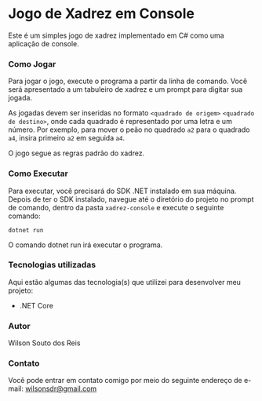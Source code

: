 # Jogo de Xadrez em Console
Este é um simples jogo de xadrez implementado em C# como uma aplicação de console.

### Como Jogar
Para jogar o jogo, execute o programa a partir da linha de comando. Você será apresentado a um tabuleiro de xadrez e um prompt para digitar sua jogada.

As jogadas devem ser inseridas no formato `<quadrado de origem>` `<quadrado de destino>`, onde cada quadrado é representado por uma letra e um número. Por exemplo, para mover o peão no quadrado `a2` para o quadrado `a4`, insira primeiro `a2` em seguida `a4`.

O jogo segue as regras padrão do xadrez.

### Como Executar
Para executar, você precisará do SDK .NET instalado em sua máquina. Depois de ter o SDK instalado, navegue até o diretório do projeto no prompt de comando, dentro da pasta `xadrez-console` e execute o seguinte comando:

```arduino
dotnet run
```
O comando dotnet run irá executar o programa.

### Tecnologias utilizadas

Aqui estão algumas das tecnologia(s) que utilizei para desenvolver meu projeto:

- .NET Core

### Autor

Wilson Souto dos Reis

### Contato

Você pode entrar em contato comigo por meio do seguinte endereço de e-mail: wilsonsdr@gmail.com
